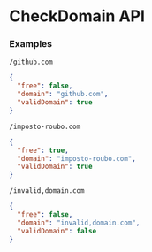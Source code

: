 # CheckDomain API

### Examples

`/github.com`

```json
{
  "free": false,
  "domain": "github.com",
  "validDomain": true
}
```

`/imposto-roubo.com`

```json
{
  "free": true,
  "domain": "imposto-roubo.com",
  "validDomain": true
}
```

`/invalid,domain.com`

```json
{
  "free": false,
  "domain": "invalid,domain.com",
  "validDomain": false
}
```
